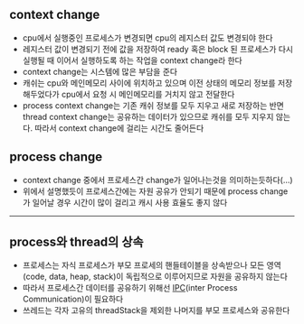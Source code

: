 ## context change
* cpu에서 실행중인 프로세스가 변경되면 cpu의 레지스터 값도 변경되야 한다
* 레지스터 값이 변경되기 전에 값을 저장하여 ready 혹은 block 된 프로세스가 다시 실행될 때 이어서 실행하도록 하는 작업을 context change라 한다
* context change는 시스템에 많은 부담을 준다
* 캐쉬는 cpu와 메인메모리 사이에 위치하고 있으며 이전 상태의 메모리 정보를 저장해두었다가 cpu에서 요청 시 메인메모리를 거치지 않고 전달한다
* process context change는 기존 캐쉬 정보를 모두 지우고 새로 저장하는 반면 thread context change는 공유하는 데이터가 있으므로 캐쉬를 모두 지우지 않는다. 따라서 context change에 걸리는 시간도 줄어든다

## process change
* context change 중에서 프로세스간 change가 일어나는것을 의미하는듯하다(...)
* 위에서 설명했듯이 프로세스간에는 자원 공유가 안되기 때문에 process change가 일어날 경우 시간이 많이 걸리고 캐시 사용 효율도 좋지 않다


--------------------------------------------------------------
## process와 thread의  상속
* 프로세스는 자식 프로세스가 부모 프로세의 핸들테이블을 상속받으나 모든 영역(code, data, heap, stack)이 독립적으로 이루어지므로 자원을 공유하지 않는다
* 따라서 프로세스간 데이터를 공유하기 위해선 [IPC](http://)(inter Process Communication)이 필요하다
* 쓰레드는 각자 고유의 threadStack을 제외한 나머지를 부모 프로세스와 공유한다
